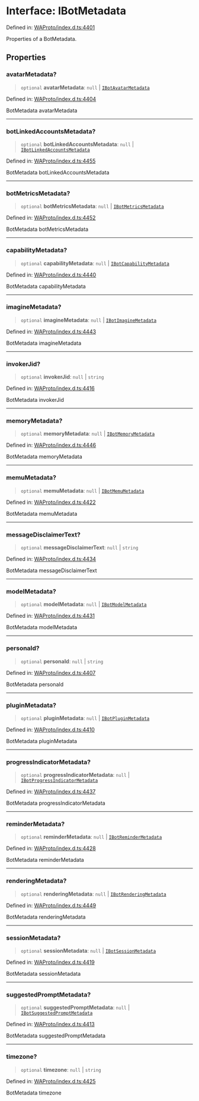 # Interface: IBotMetadata

Defined in: [WAProto/index.d.ts:4401](https://github.com/Fokusdotid/Baileys/blob/b457796e9982984bfe7323cdd6fea8bc613c4ed0/WAProto/index.d.ts#L4401)

Properties of a BotMetadata.

## Properties

### avatarMetadata?

> `optional` **avatarMetadata**: `null` \| [`IBotAvatarMetadata`](IBotAvatarMetadata.md)

Defined in: [WAProto/index.d.ts:4404](https://github.com/Fokusdotid/Baileys/blob/b457796e9982984bfe7323cdd6fea8bc613c4ed0/WAProto/index.d.ts#L4404)

BotMetadata avatarMetadata

***

### botLinkedAccountsMetadata?

> `optional` **botLinkedAccountsMetadata**: `null` \| [`IBotLinkedAccountsMetadata`](IBotLinkedAccountsMetadata.md)

Defined in: [WAProto/index.d.ts:4455](https://github.com/Fokusdotid/Baileys/blob/b457796e9982984bfe7323cdd6fea8bc613c4ed0/WAProto/index.d.ts#L4455)

BotMetadata botLinkedAccountsMetadata

***

### botMetricsMetadata?

> `optional` **botMetricsMetadata**: `null` \| [`IBotMetricsMetadata`](IBotMetricsMetadata.md)

Defined in: [WAProto/index.d.ts:4452](https://github.com/Fokusdotid/Baileys/blob/b457796e9982984bfe7323cdd6fea8bc613c4ed0/WAProto/index.d.ts#L4452)

BotMetadata botMetricsMetadata

***

### capabilityMetadata?

> `optional` **capabilityMetadata**: `null` \| [`IBotCapabilityMetadata`](IBotCapabilityMetadata.md)

Defined in: [WAProto/index.d.ts:4440](https://github.com/Fokusdotid/Baileys/blob/b457796e9982984bfe7323cdd6fea8bc613c4ed0/WAProto/index.d.ts#L4440)

BotMetadata capabilityMetadata

***

### imagineMetadata?

> `optional` **imagineMetadata**: `null` \| [`IBotImagineMetadata`](IBotImagineMetadata.md)

Defined in: [WAProto/index.d.ts:4443](https://github.com/Fokusdotid/Baileys/blob/b457796e9982984bfe7323cdd6fea8bc613c4ed0/WAProto/index.d.ts#L4443)

BotMetadata imagineMetadata

***

### invokerJid?

> `optional` **invokerJid**: `null` \| `string`

Defined in: [WAProto/index.d.ts:4416](https://github.com/Fokusdotid/Baileys/blob/b457796e9982984bfe7323cdd6fea8bc613c4ed0/WAProto/index.d.ts#L4416)

BotMetadata invokerJid

***

### memoryMetadata?

> `optional` **memoryMetadata**: `null` \| [`IBotMemoryMetadata`](IBotMemoryMetadata.md)

Defined in: [WAProto/index.d.ts:4446](https://github.com/Fokusdotid/Baileys/blob/b457796e9982984bfe7323cdd6fea8bc613c4ed0/WAProto/index.d.ts#L4446)

BotMetadata memoryMetadata

***

### memuMetadata?

> `optional` **memuMetadata**: `null` \| [`IBotMemuMetadata`](IBotMemuMetadata.md)

Defined in: [WAProto/index.d.ts:4422](https://github.com/Fokusdotid/Baileys/blob/b457796e9982984bfe7323cdd6fea8bc613c4ed0/WAProto/index.d.ts#L4422)

BotMetadata memuMetadata

***

### messageDisclaimerText?

> `optional` **messageDisclaimerText**: `null` \| `string`

Defined in: [WAProto/index.d.ts:4434](https://github.com/Fokusdotid/Baileys/blob/b457796e9982984bfe7323cdd6fea8bc613c4ed0/WAProto/index.d.ts#L4434)

BotMetadata messageDisclaimerText

***

### modelMetadata?

> `optional` **modelMetadata**: `null` \| [`IBotModelMetadata`](IBotModelMetadata.md)

Defined in: [WAProto/index.d.ts:4431](https://github.com/Fokusdotid/Baileys/blob/b457796e9982984bfe7323cdd6fea8bc613c4ed0/WAProto/index.d.ts#L4431)

BotMetadata modelMetadata

***

### personaId?

> `optional` **personaId**: `null` \| `string`

Defined in: [WAProto/index.d.ts:4407](https://github.com/Fokusdotid/Baileys/blob/b457796e9982984bfe7323cdd6fea8bc613c4ed0/WAProto/index.d.ts#L4407)

BotMetadata personaId

***

### pluginMetadata?

> `optional` **pluginMetadata**: `null` \| [`IBotPluginMetadata`](IBotPluginMetadata.md)

Defined in: [WAProto/index.d.ts:4410](https://github.com/Fokusdotid/Baileys/blob/b457796e9982984bfe7323cdd6fea8bc613c4ed0/WAProto/index.d.ts#L4410)

BotMetadata pluginMetadata

***

### progressIndicatorMetadata?

> `optional` **progressIndicatorMetadata**: `null` \| [`IBotProgressIndicatorMetadata`](IBotProgressIndicatorMetadata.md)

Defined in: [WAProto/index.d.ts:4437](https://github.com/Fokusdotid/Baileys/blob/b457796e9982984bfe7323cdd6fea8bc613c4ed0/WAProto/index.d.ts#L4437)

BotMetadata progressIndicatorMetadata

***

### reminderMetadata?

> `optional` **reminderMetadata**: `null` \| [`IBotReminderMetadata`](IBotReminderMetadata.md)

Defined in: [WAProto/index.d.ts:4428](https://github.com/Fokusdotid/Baileys/blob/b457796e9982984bfe7323cdd6fea8bc613c4ed0/WAProto/index.d.ts#L4428)

BotMetadata reminderMetadata

***

### renderingMetadata?

> `optional` **renderingMetadata**: `null` \| [`IBotRenderingMetadata`](IBotRenderingMetadata.md)

Defined in: [WAProto/index.d.ts:4449](https://github.com/Fokusdotid/Baileys/blob/b457796e9982984bfe7323cdd6fea8bc613c4ed0/WAProto/index.d.ts#L4449)

BotMetadata renderingMetadata

***

### sessionMetadata?

> `optional` **sessionMetadata**: `null` \| [`IBotSessionMetadata`](IBotSessionMetadata.md)

Defined in: [WAProto/index.d.ts:4419](https://github.com/Fokusdotid/Baileys/blob/b457796e9982984bfe7323cdd6fea8bc613c4ed0/WAProto/index.d.ts#L4419)

BotMetadata sessionMetadata

***

### suggestedPromptMetadata?

> `optional` **suggestedPromptMetadata**: `null` \| [`IBotSuggestedPromptMetadata`](IBotSuggestedPromptMetadata.md)

Defined in: [WAProto/index.d.ts:4413](https://github.com/Fokusdotid/Baileys/blob/b457796e9982984bfe7323cdd6fea8bc613c4ed0/WAProto/index.d.ts#L4413)

BotMetadata suggestedPromptMetadata

***

### timezone?

> `optional` **timezone**: `null` \| `string`

Defined in: [WAProto/index.d.ts:4425](https://github.com/Fokusdotid/Baileys/blob/b457796e9982984bfe7323cdd6fea8bc613c4ed0/WAProto/index.d.ts#L4425)

BotMetadata timezone
